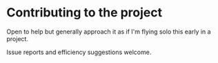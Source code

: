 # Contributing to the project

Open to help but generally approach it as if I'm flying solo this early
in a project.

Issue reports and efficiency suggestions welcome.
